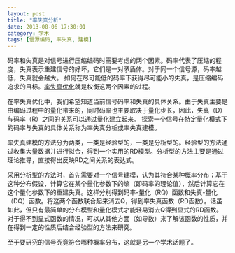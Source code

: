 ```yaml
---
layout: post
title: "率失真分析"
date: 2013-08-06 17:30:01
category: 学术
tags: [信源编码, 率失真, 建模]
---
```


码率和失真是对信号进行压缩编码时需要考虑的两个因素。码率代表了压缩的程度，失真表示重建信号的好坏，它们是一对矛盾体。对于同一个信号源，码率越低，失真就会越大。
如何在尽可能低的码率下获得尽可能小的失真，是压缩编码追求的目标。[率失真优化](http://en.wikipedia.org/wiki/Rate%E2%80%93distortion_optimization)就是权衡这两个因素的过程。

<!--more-->
在率失真优化中，我们希望知道当前信号码率和失真的具体关系。由于失真主要是由编码过程中的量化带来的，同时码率也主要取决于量化步长，因此，失真（D）与码率（R）之间的关系可以通过量化建立起来。
探索一个信号在特定量化模式下的码率与失真的具体关系称为率失真分析或率失真建模。

率失真建模的方法分为两类，一类是经验型的，一类是分析型的。经验型的方法通过收集大量数据并进行拟合，得到一个实用的RD模型。分析型的方法主要是通过理论推导，直接得出反映RD之间关系的表达式。

采用分析型的方法时，首先需要对一个信号建模，认为其符合某种概率分布；基于这种分布假设，计算它在某个量化参数下的熵（即码率的理论值），然后计算它在这个量化参数下的重建失真。这样分别得到码率-量化（RQ）函数和失真-量化（DQ）函数。将这两个函数联合起来消去Q，得到率失真函数（RD函数）。话虽如此，但只有最简单的分布模型和量化模式才能轻易消去Q得到显式的RD函数。对于得不到显式函数的情况，可以从其他方面（如导数）来了解该函数的性质，并在得到一定的性质后结合经验型的方法来研究。

至于要研究的信号究竟符合哪种概率分布，这就是另一个学术话题了。
